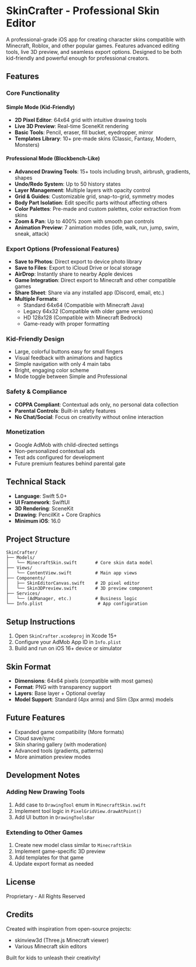 # SkinCrafter - Professional Skin Editor

A professional-grade iOS app for creating character skins compatible with Minecraft, Roblox, and other popular games. Features advanced editing tools, live 3D preview, and seamless export options. Designed to be both kid-friendly and powerful enough for professional creators.

## Features

### Core Functionality

#### Simple Mode (Kid-Friendly)
- **2D Pixel Editor**: 64x64 grid with intuitive drawing tools
- **Live 3D Preview**: Real-time SceneKit rendering
- **Basic Tools**: Pencil, eraser, fill bucket, eyedropper, mirror
- **Templates Library**: 10+ pre-made skins (Classic, Fantasy, Modern, Monsters)

#### Professional Mode (Blockbench-Like)
- **Advanced Drawing Tools**: 15+ tools including brush, airbrush, gradients, shapes
- **Undo/Redo System**: Up to 50 history states
- **Layer Management**: Multiple layers with opacity control
- **Grid & Guides**: Customizable grid, snap-to-grid, symmetry modes
- **Body Part Isolation**: Edit specific parts without affecting others
- **Color Palettes**: Pre-made and custom palettes, color extraction from skins
- **Zoom & Pan**: Up to 400% zoom with smooth pan controls
- **Animation Preview**: 7 animation modes (idle, walk, run, jump, swim, sneak, attack)

### Export Options (Professional Features)
- **Save to Photos**: Direct export to device photo library
- **Save to Files**: Export to iCloud Drive or local storage  
- **AirDrop**: Instantly share to nearby Apple devices
- **Game Integration**: Direct export to Minecraft and other compatible games
- **Share Sheet**: Share via any installed app (Discord, email, etc.)
- **Multiple Formats**:
  - Standard 64x64 (Compatible with Minecraft Java)
  - Legacy 64x32 (Compatible with older game versions)
  - HD 128x128 (Compatible with Minecraft Bedrock)
  - Game-ready with proper formatting

### Kid-Friendly Design
- Large, colorful buttons easy for small fingers
- Visual feedback with animations and haptics
- Simple navigation with only 4 main tabs
- Bright, engaging color scheme
- Mode toggle between Simple and Professional

### Safety & Compliance
- **COPPA Compliant**: Contextual ads only, no personal data collection
- **Parental Controls**: Built-in safety features
- **No Chat/Social**: Focus on creativity without online interaction

### Monetization
- Google AdMob with child-directed settings
- Non-personalized contextual ads
- Test ads configured for development
- Future premium features behind parental gate

## Technical Stack

- **Language**: Swift 5.0+
- **UI Framework**: SwiftUI
- **3D Rendering**: SceneKit
- **Drawing**: PencilKit + Core Graphics
- **Minimum iOS**: 16.0

## Project Structure

```
SkinCrafter/
├── Models/
│   └── MinecraftSkin.swift       # Core skin data model
├── Views/
│   └── ContentView.swift         # Main app views
├── Components/
│   ├── SkinEditorCanvas.swift    # 2D pixel editor
│   └── Skin3DPreview.swift       # 3D preview component
├── Services/
│   └── (AdManager, etc.)         # Business logic
└── Info.plist                     # App configuration
```

## Setup Instructions

1. Open `SkinCrafter.xcodeproj` in Xcode 15+
2. Configure your AdMob App ID in `Info.plist`
3. Build and run on iOS 16+ device or simulator

## Skin Format

- **Dimensions**: 64x64 pixels (compatible with most games)
- **Format**: PNG with transparency support
- **Layers**: Base layer + Optional overlay
- **Model Support**: Standard (4px arms) and Slim (3px arms) models

## Future Features

- Expanded game compatibility (More formats)
- Cloud save/sync
- Skin sharing gallery (with moderation)
- Advanced tools (gradients, patterns)
- More animation preview modes

## Development Notes

### Adding New Drawing Tools
1. Add case to `DrawingTool` enum in `MinecraftSkin.swift`
2. Implement tool logic in `PixelGridView.drawAtPoint()`
3. Add UI button in `DrawingToolsBar`

### Extending to Other Games
1. Create new model class similar to `MinecraftSkin`
2. Implement game-specific 3D preview
3. Add templates for that game
4. Update export format as needed

## License

Proprietary - All Rights Reserved

## Credits

Created with inspiration from open-source projects:
- skinview3d (Three.js Minecraft viewer)
- Various Minecraft skin editors

Built for kids to unleash their creativity!